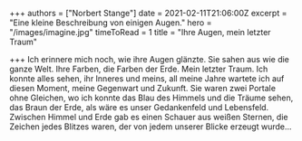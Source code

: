 +++
authors = ["Norbert Stange"]
date = 2021-02-11T21:06:00Z
excerpt = "Eine kleine Beschreibung von einigen Augen."
hero = "/images/imagine.jpg"
timeToRead = 1
title = "Ihre Augen, mein letzter Traum"

+++
Ich erinnere mich noch, wie ihre Augen glänzte. Sie sahen aus wie die ganze Welt. Ihre Farben, die Farben der Erde. Mein letzter Traum. Ich konnte alles sehen, ihr Inneres und meins, all meine Jahre wartete ich auf diesen Moment, meine Gegenwart und Zukunft. Sie waren zwei Portale ohne Gleichen, wo ich konnte das Blau des Himmels und die Träume sehen, das Braun der Erde, als wäre es unser Gedankenfeld und Lebensfeld. Zwischen Himmel und Erde gab es einen Schauer aus weißen Sternen, die Zeichen jedes Blitzes waren, der von jedem unserer Blicke erzeugt wurde…